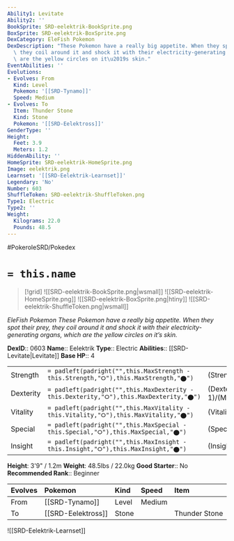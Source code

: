 ```yaml
---
Ability1: Levitate
Ability2: ''
BookSprite: SRD-eelektrik-BookSprite.png
BoxSprite: SRD-eelektrik-BoxSprite.png
DexCategory: EleFish Pokemon
DexDescription: "These Pokemon have a really big appetite. When they spot their prey,\
  \ they coil around it and shock it with their electricity-generating organs, which\
  \ are the yellow circles on it\u2019s skin."
EventAbilities: ''
Evolutions:
- Evolves: From
  Kind: Level
  Pokemon: '[[SRD-Tynamo]]'
  Speed: Medium
- Evolves: To
  Item: Thunder Stone
  Kind: Stone
  Pokemon: '[[SRD-Eelektross]]'
GenderType: ''
Height:
  Feet: 3.9
  Meters: 1.2
HiddenAbility: ''
HomeSprite: SRD-eelektrik-HomeSprite.png
Image: eelektrik.png
Learnset: '[[SRD-Eelektrik-Learnset]]'
Legendary: 'No'
Number: 603
ShuffleToken: SRD-eelektrik-ShuffleToken.png
Type1: Electric
Type2: ''
Weight:
  Kilograms: 22.0
  Pounds: 48.5
---
```


#PokeroleSRD/Pokedex

# `= this.name`

> [!grid]
> ![[SRD-eelektrik-BookSprite.png|wsmall]]
> ![[SRD-eelektrik-HomeSprite.png]]
> ![[SRD-eelektrik-BoxSprite.png|htiny]]
> ![[SRD-eelektrik-ShuffleToken.png|wsmall]]


*EleFish Pokemon*
*These Pokemon have a really big appetite. When they spot their prey, they coil around it and shock it with their electricity-generating organs, which are the yellow circles on it’s skin.*

**DexID**:: 0603
**Name**:: Eelektrik
**Type**:: Electric
**Abilities**:: [[SRD-Levitate|Levitate]]
**Base HP**:: 4

|           |                                                                                        |                                          |
| --------- | -------------------------------------------------------------------------------------- | ---------------------------------------- |
| Strength  | `= padleft(padright("",this.MaxStrength - this.Strength,"⭘"),this.MaxStrength,"⬤")`    | (Strength::2)/(MaxStrength::5)   |
| Dexterity | `= padleft(padright("",this.MaxDexterity - this.Dexterity,"⭘"),this.MaxDexterity,"⬤")` | (Dexterity:: 1)/(MaxDexterity::3) |
| Vitality  | `= padleft(padright("",this.MaxVitality - this.Vitality,"⭘"),this.MaxVitality,"⬤")`    | (Vitality::2)/(MaxVitality::5)   |
| Special   | `= padleft(padright("",this.MaxSpecial - this.Special,"⭘"),this.MaxSpecial,"⬤")`       | (Special::2)/(MaxSpecial::5)     |
| Insight   | `= padleft(padright("",this.MaxInsight - this.Insight,"⭘"),this.MaxInsight,"⬤")`       | (Insight::2)/(MaxInsight::5)     |

**Height**: 3'9" / 1.2m
**Weight**: 48.5lbs / 22.0kg
**Good Starter**:: No
**Recommended Rank**:: Beginner

| Evolves   | Pokemon            | Kind   | Speed   | Item          |
|:----------|:-------------------|:-------|:--------|:--------------|
| From      | [[SRD-Tynamo]]     | Level  | Medium  |               |
| To        | [[SRD-Eelektross]] | Stone  |         | Thunder Stone |

![[SRD-Eelektrik-Learnset]]